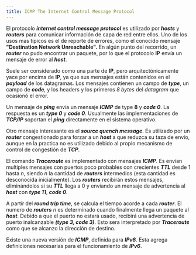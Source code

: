 ```yaml
---
title: ICMP The Internet Control Message Protocol
---
```


El protocolo ***internet control message protocol*** es utilizado por ***hosts*** y ***routers*** para comunicar información de capa de red entre ellos. Uno de los usos mas típicos es el de reporte de errores, como el conocido mensaje **"Destination Network Unreachable".** En algún punto del recorrido, un ***router*** no pudo encontrar un paquete, por lo que el protocolo **IP** envía un mensaje de error al ***host***.

Suele ser considerado como una parte de **IP**, pero arquitectónicamente yace por encima de **IP**, ya que sus mensajes están contenidos en el ***payload*** de los datagramas. Los mensajes contienen un campo de ***type***, un campo de ***code***, y los headers y los primeros *8 bytes* del *datagram* que ocasionó el error.

Un mensaje de ***ping*** envía un mensaje ***ICMP*** de type **8** y ***code 0***. La respuesta es un ***type 0*** y ***code 0***. Usualmente las implementaciones de ***TCP/IP*** soportan el ***ping*** directamente en el sistema operativo.

Otro mensaje interesante es el ***source quench message***. Es utilizado por un ***router*** congestionado para forzar a un ***host*** a que reduzca su taza de envío, aunque en la practica no es utilizado debido al propio mecanismo de control de congestión de ***TCP***.

El comando ***Traceroute*** es implementado con mensajes ***ICMP***. Es envían multiples mensajes con puertos poco probables con crecientes ***TTL*** desde 1 hasta $n$, siendo $n$ la cantidad de ***routers*** intermedios (esta cantidad es desconocida inicialmente). Los ***routers*** recibirán estos mensajes, eliminándolos si su ***TTL*** llega a 0 y enviando un mensaje de advertencia al ***host*** con ***type 11***, ***code 0***.

A partir del ***round trip time***, se calcula el tiempo acorde a cada ***router***. El numero de ***routers*** $n$ es determinado cuando finalmente llega un paquete al ***host***. Debido a que el puerto no estará usado, recibirá una advertencia de puerto inalcanzable ***(type 3, code 3)***. Esto sera interpretado por ***Traceroute*** como que se alcanzo la dirección de destino.

Existe una nueva versión de ***ICMP***, definida para ***IPv6***. Esta agrega definiciones necesarias para el funcionamiento de ***IPv6***.
